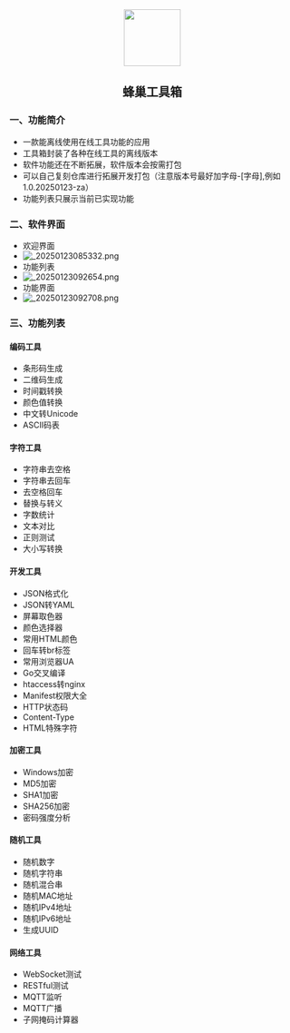 <div align="center">
<img src="https://s2.loli.net/2024/03/06/gTFN1fcst8QGeaZ.jpg" style="width:100px;" width="100"/>
<h2>蜂巢工具箱</h2>
</div>


### 一、功能简介


- 一款能离线使用在线工具功能的应用
- 工具箱封装了各种在线工具的离线版本
- 软件功能还在不断拓展，软件版本会按需打包
- 可以自己复刻仓库进行拓展开发打包（注意版本号最好加字母-[字母],例如1.0.20250123-za）
- 功能列表只展示当前已实现功能

### 二、软件界面

- 欢迎界面
- ![_20250123085332.png](https://s2.loli.net/2025/06/15/AFtGaCTi4ecHsOn.png)
- 功能列表
- ![_20250123092654.png](https://s2.loli.net/2025/06/17/ZJsMDCbOFXfdLo5.png)
- 功能界面
- ![_20250123092708.png](https://s2.loli.net/2025/06/15/e1V7jp5OhxLBUim.png)

### 三、功能列表

#### 编码工具
- 条形码生成
- 二维码生成
- 时间戳转换
- 颜色值转换
- 中文转Unicode
- ASCII码表

#### 字符工具
- 字符串去空格
- 字符串去回车
- 去空格回车
- 替换与转义
- 字数统计
- 文本对比
- 正则测试
- 大小写转换

#### 开发工具
- JSON格式化
- JSON转YAML
- 屏幕取色器
- 颜色选择器
- 常用HTML颜色
- 回车转br标签
- 常用浏览器UA
- Go交叉编译
- htaccess转nginx
- Manifest权限大全
- HTTP状态码
- Content-Type
- HTML特殊字符

#### 加密工具
- Windows加密
- MD5加密
- SHA1加密
- SHA256加密
- 密码强度分析

#### 随机工具
- 随机数字
- 随机字符串
- 随机混合串
- 随机MAC地址
- 随机IPv4地址
- 随机IPv6地址
- 生成UUID

#### 网络工具
- WebSocket测试
- RESTful测试
- MQTT监听
- MQTT广播
- 子网掩码计算器

